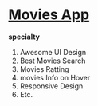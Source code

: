 # [Movies App](https://arshadkhan615.github.io/Boom-Movies-App)

**specialty**

1. Awesome UI Design 
2. Best Movies Search 
3. Movies Ratting 
4. movies Info on Hover
5. Responsive Design
6. Etc.
